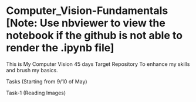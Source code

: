 # Computer_Vision-Fundamentals             [Note: Use nbviewer to view the notebook if the github is not able to render the .ipynb file]
This is My Computer Vision 45 days Target Repository To enhance my skills and brush my basics.

Tasks (Starting from 9/10 of May) 

Task-1 (Reading Images)
